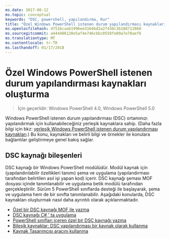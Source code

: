 ```yaml
---
ms.date: 2017-06-12
ms.topic: conceptual
keywords: "DSC, powershell, yapılandırma, Kur"
title: "Özel Windows PowerShell istenen durum yapılandırması kaynakları oluşturma"
ms.openlocfilehash: 4751bcaab1996ee3164bd2a2f430c3b188712860
ms.sourcegitcommit: a444406120e5af4e746cbbc0558fe89a7e78aef6
ms.translationtype: MT
ms.contentlocale: tr-TR
ms.lasthandoff: 01/17/2018
---
```

# <a name="build-custom-windows-powershell-desired-state-configuration-resources"></a>Özel Windows PowerShell istenen durum yapılandırması kaynakları oluşturma

> İçin geçerlidir: Windows PowerShell 4.0, Windows PowerShell 5.0

Windows PowerShell istenen durum yapılandırması (DSC) ortamınızı yapılandırmak için kullanabileceğiniz yerleşik kaynaklara sahip. (Daha fazla bilgi için bkz: [yerleşik Windows PowerShell istenen durum yapılandırması kaynakları](builtInResource.md).) Bu konu, kaynakları ve belirli bilgi ve örnekler ile konulara bağlantılar geliştirmeye genel bakış sağlar.

## <a name="dsc-resource-components"></a>DSC kaynağı bileşenleri

DSC kaynağı bir Windows PowerShell modülüdür. Modül kaynak için (yapılandırılabilir özellikleri tanımı) şema ve uygulama (yapılandırması tarafından belirtilen asıl işi yapan kod) içerir. DSC kaynağı şeması MOF dosyası içinde tanımlanabilir ve uygulama betik modülü tarafından gerçekleştirilir. Sürüm 5 PowerShell sınıflarda desteği ile başlayarak, şema ve uygulama hem de bir sınıfta tanımlanabilir. Aşağıdaki konularda, DSC kaynakları oluşturmak nasıl daha ayrıntılı olarak açıklanmaktadır.

* [Özel bir DSC kaynağı MOF ile yazma](authoringResourceMOF.md)
* [DSC kaynağı C# ' ta uygulama](authoringResourceMofCS.md)
* [PowerShell sınıfları içeren özel bir DSC kaynağı yazma](authoringResourceClass.md)
* [Bileşik kaynaklar: DSC yapılandırması bir kaynak olarak kullanma](authoringResourceComposite.md)
* [Kaynak Tasarımcısı aracını kullanma](authoringResourceMofDesigner.md)

